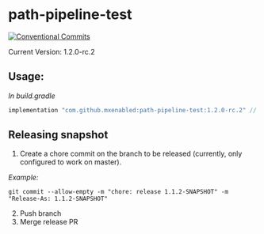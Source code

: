 # path-pipeline-test

[![Conventional Commits](https://img.shields.io/badge/Conventional%20Commits-1.0.0-%23FE5196?logo=conventionalcommits&logoColor=white)](https://conventionalcommits.org)

Current Version: 1.2.0-rc.2<!-- x-release-version -->

## Usage:

_In build.gradle_

```groovy
implementation "com.github.mxenabled:path-pipeline-test:1.2.0-rc.2" // x-release-version
```

## Releasing snapshot

1. Create a chore commit on the branch to be released (currently, only configured to work on master).

_Example:_

`git commit --allow-empty -m "chore: release 1.1.2-SNAPSHOT" -m "Release-As: 1.1.2-SNAPSHOT"`

2. Push branch
3. Merge release PR
